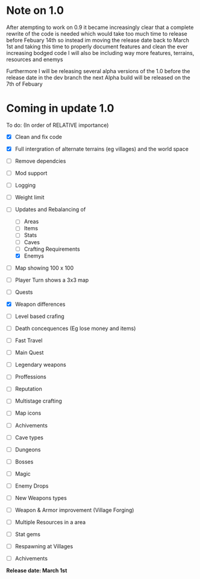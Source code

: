 # Note on 1.0
After atempting to work on 0.9 it became increasingly clear that a complete rewrite of the code is needed which would take too much time to release before Febuary 14th so instead im moving the release date back to March 1st and taking this time to properly document features and clean the ever increasing bodged code I will also be including way more features, terrains, resources and enemys

Furthermore I will be releasing several alpha versions of the 1.0 before the release date in the dev branch the next Alpha build will be released on the 7th of Febuary

# Coming in update 1.0

To do: (In order of RELATIVE importance)
- [x] Clean and fix code
- [x] Full intergration of alternate terrains (eg villages) and the world space
- [ ] Remove dependcies
- [ ] Mod support
- [ ] Logging
- [ ] Weight limit

- [ ] Updates and Rebalancing of
  - [ ] Areas
  - [ ] Items
  - [ ] Stats
  - [ ] Caves
  - [ ] Crafting Requirements
  - [x] Enemys

- [ ] Map showing 100 x 100 
- [ ] Player Turn shows a 3x3 map
- [ ] Quests
- [x] Weapon differences
- [ ] Level based crafing
- [ ] Death concequences (Eg lose money and items)
- [ ] Fast Travel
- [ ] Main Quest
- [ ] Legendary weapons
- [ ] Proffessions
- [ ] Reputation
- [ ] Multistage crafting
- [ ] Map icons
- [ ] Achivements
- [ ] Cave types
- [ ] Dungeons
- [ ] Bosses
- [ ] Magic
- [ ] Enemy Drops
- [ ] New Weapons types
- [ ] Weapon &  Armor improvement (Village Forging)
- [ ] Multiple Resources in a area
- [ ] Stat gems
- [ ] Respawning at Villages
- [ ] Achivements

__Release date:  March 1st__
